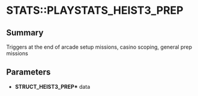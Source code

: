 # STATS::PLAYSTATS_HEIST3_PREP

## Summary
Triggers at the end of arcade setup missions, casino scoping, general prep missions

## Parameters
* **STRUCT_HEIST3_PREP\*** data